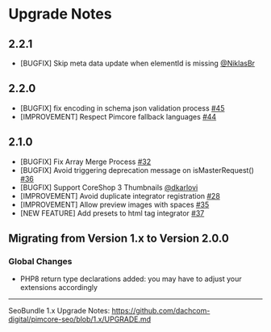 # Upgrade Notes

## 2.2.1
- [BUGFIX] Skip meta data update when elementId is missing [@NiklasBr](https://github.com/dachcom-digital/pimcore-seo/pull/58)

## 2.2.0
- [BUGFIX] fix encoding in schema json validation process [#45](https://github.com/dachcom-digital/pimcore-seo/issues/45)
- [IMPROVEMENT] Respect Pimcore fallback languages [#44](https://github.com/dachcom-digital/pimcore-seo/issues/44)

## 2.1.0
- [BUGFIX] Fix Array Merge Process [#32](https://github.com/dachcom-digital/pimcore-seo/issues/32)
- [BUGFIX] Avoid triggering deprecation message on isMasterRequest() [#36](https://github.com/dachcom-digital/pimcore-seo/pull/36)
- [BUGFIX] Support CoreShop 3 Thumbnails [@dkarlovi](https://github.com/dachcom-digital/pimcore-seo/pull/30)
- [IMPROVEMENT] Avoid duplicate integrator registration [#28](https://github.com/dachcom-digital/pimcore-seo/issues/28)
- [IMPROVEMENT] Allow preview images with spaces [#35](https://github.com/dachcom-digital/pimcore-seo/issues/35)
- [NEW FEATURE]  Add presets to html tag integrator [#37](https://github.com/dachcom-digital/pimcore-seo/issues/37)

## Migrating from Version 1.x to Version 2.0.0

### Global Changes
- PHP8 return type declarations added: you may have to adjust your extensions accordingly

***

SeoBundle 1.x Upgrade Notes: https://github.com/dachcom-digital/pimcore-seo/blob/1.x/UPGRADE.md
